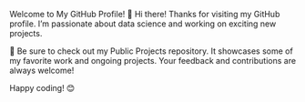 Welcome to My GitHub Profile!
👋 Hi there! Thanks for visiting my GitHub profile. I’m passionate about data science and working on exciting new projects.

🚀 Be sure to check out my Public Projects repository. It showcases some of my favorite work and ongoing projects. Your feedback and contributions are always welcome!

Happy coding! 😊

